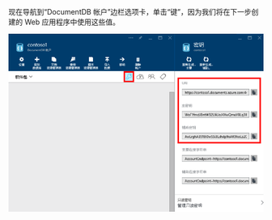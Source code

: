   现在导航到“DocumentDB 帐户”边栏选项卡，单击“键”，因为我们将在下一步创建的 Web 应用程序中使用这些值。

![Azure 门户的屏幕截图，显示 DocumentDB 帐户，在“DocumentDB 帐户”边栏选项卡上突出显示“键”按钮，在“键”边栏选项卡上突出显示 URI、主键、辅键的值](./media/documentdb-keys/keys.png)

<!---HONumber=AcomDC_0921_2016-->